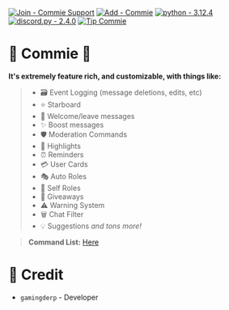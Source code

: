 [![Join - Commie Support](https://img.shields.io/badge/Join-Commie_Support-5c68e7?logo=Discord&logoColor=5c68e7)](https://discord.gg/t9g3Wbt9Sj)
[![Add - Commie](https://img.shields.io/badge/Add-Commie-f30d0d)](https://discord.com/oauth2/authorize?client_id=1258968199899381771&permissions=8&integration_type=0&scope=bot)
[![python - 3.12.4](https://img.shields.io/badge/python-3.12.4-0096FF?logo=Python)](https://www.python.org/downloads/release/python-3124/)
[![discord.py - 2.4.0](https://img.shields.io/badge/discord.py-2.4.0-FFFF00?logo=Python)](https://github.com/Rapptz/discord.py)
[![Tip Commie](https://img.shields.io/badge/Tip_Commie-green?logo=Liberapay)](https://en.liberapay.com/CommieBot/)

# 🌌 Commie 🌌
**It's extremely feature rich, and customizable, with things like:**
> - 🗃 Event Logging (message deletions, edits, etc)
> - ⭐️ Starboard
> - 👋 Welcome/leave messages
> - ✨ Boost messages
> - 🛡️ Moderation Commands
> - 🚨 Highlights
> - ⏰ Reminders
> - 💳 User Cards
> - 🎭 Auto Roles
> - 🔰 Self Roles
> - 🎉 Giveaways
> - ⚠️ Warning System
> - 🗑 Chat Filter
> - 💡﻿ Suggestions
*and tons more!*

> **Command List:** [Here](https://github.com/GamingDerp/Commie/blob/main/COMMANDS.md)

# 📑 Credit
- `gamingderp` - Developer
